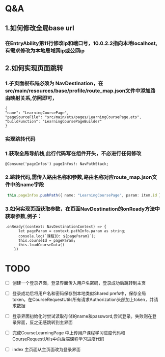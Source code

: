 # Q&A
## 1.如何修改全局base url
### 在EntryAbility第11行修改ip和端口号，10.0.2.2指向本地localhost,有需求修改为本地局域网ip或公网ip

## 2.如何实现页面跳转
### 1.子页面根布局必须为 NavDestination，在src/main/resources/base/profile/route_map.json文件中添加路由映射关系,仿照即可，
```json要用@Builder注解写buildFunction
{
"name": "LearningCoursePage",
"pageSourceFile": "src/main/ets/pages/LearningCoursePage.ets",
"buildFunction": "LearningCoursePageBuilder"
}
```
### 实现跳转代码
### 1.获取全局导航栈,此行代码写在组件开头，不必进行任何修改
```
@Consume('pageInfos') pageInfos!: NavPathStack;
```
### 2.跳转代码,需传入路由名称和参数,路由名称对应route_map.json文件中的name字段
```typescript
 this.pageInfos.pushPath({ name: "LearningCoursePage", param: item.id });
```
### 3.如何实现页面获取参数，在页面NavDestination的onReady方法中获取参数,例子：
```
.onReady((context: NavDestinationContext) => {
      let pageParam = context.pathInfo.param as string;
      console.log(`课程ID: ${pageParam}`);
      this.courseId = pageParam;
      this.loadCourseData()
    })
```
# TODO
- [ ] 创建一个登录界面，登录界面传入用户名密码，登录成功后跳转到主页
- [ ] 登录成功后将用户名和密码保存到本地类似Shared prefs中，保存全局token，在CourseRequestUtils所有请求Authorization头部加上token，并请求数据
- [ ] 登录界面初始化时尝试读取存储的name和password,尝试登录，失败则在登录界面，反之无感跳转到主界面
- [ ] 完成CourseLearningPage 中上传用户课程学习进度代码和CourseRequestUtils中向后端课程学习进度代码
- [ ] index 主页面从主页面改为登录界面

